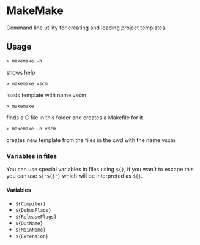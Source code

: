 # MakeMake

Command line utility for creating and loading project templates.

## Usage
```shell
> makemake -h
```
shows help

```shell
> makemake vscm
```
loads template with name vscm

```shell
> makemake
```
finds a C file in this folder and creates a Makefile for it

```shell
> makemake -n vscm
```
creates new template from the files in the cwd with the name vscm

### Variables in files
You can use special variables in files using `${}`, if you wan't to escape this you can use `${'${}'}` which will be interpreted as `${}`.

#### Variables
- `${Compiler}`
- `${DebugFlags}`
- `${ReleaseFlags}`
- `${OutName}`
- `${MainName}`
- `${Extension}`
